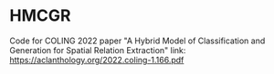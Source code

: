 # HMCGR
Code for COLING 2022 paper "A Hybrid Model of Classification and Generation for Spatial Relation Extraction" 
link: https://aclanthology.org/2022.coling-1.166.pdf
